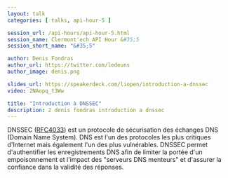 ```yaml
---
layout: talk
categories: [ talks, api-hour-5 ]

session_url: /api-hours/api-hour-5.html
session_name: Clermont'ech API Hour &#35;5
session_short_name: "&#35;5"

author: Denis Fondras
author_url: https://twitter.com/ledeuns
author_image: denis.png

slides_url: https://speakerdeck.com/liopen/introduction-a-dnssec
video: 2NAopq_t3Ww

title: "Introduction à DNSSEC"
description: 2 denis fondras introduction a dnssec
---
```




DNSSEC ([RFC4033](http://www.ietf.org/rfc/rfc4033.txt)) est un protocole de
sécurisation des échanges DNS (Domain Name System). DNS est l'un des protocoles
les plus critiques d'Internet mais également l'un des plus vulnérables. DNSSEC
permet d'authentifier les enregistrements DNS afin de limiter la portée d'un
empoisonnement et l'impact des "serveurs DNS menteurs" et d'assurer la
confiance dans la validité des réponses.
